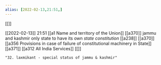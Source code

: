 ```yaml
---
alias: [2022-02-13,21:51,]
---
```

[[]]

[[2022-02-13]] 21:51
[[a1 Name and territory of the Union]] [[a370]]
jammu and kashmir only state to have its own *state constitution*
[[a238]] [[a370]] [[a356 Provisions in case of failure of constitutional machinery in State]] [[a371]] [[a312 All India Services]] [[]]
```query
"32. laxmikant - special status of jammu & kashmir"
```